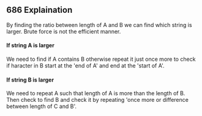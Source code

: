 ## 686 Explaination

By finding the ratio between length of A and B we can find which string is larger. Brute force is not the efficient manner.

#### If string A is larger
We need to find if A contains B otherwise repeat it just once more to check if haracter in B start at the 'end of A' and end at the 'start of A'. 

#### If string B is larger
We need to repeat A such that length of A is more than the length of B. Then check to find B and check it by repeating 'once more or difference between length of C and B'.